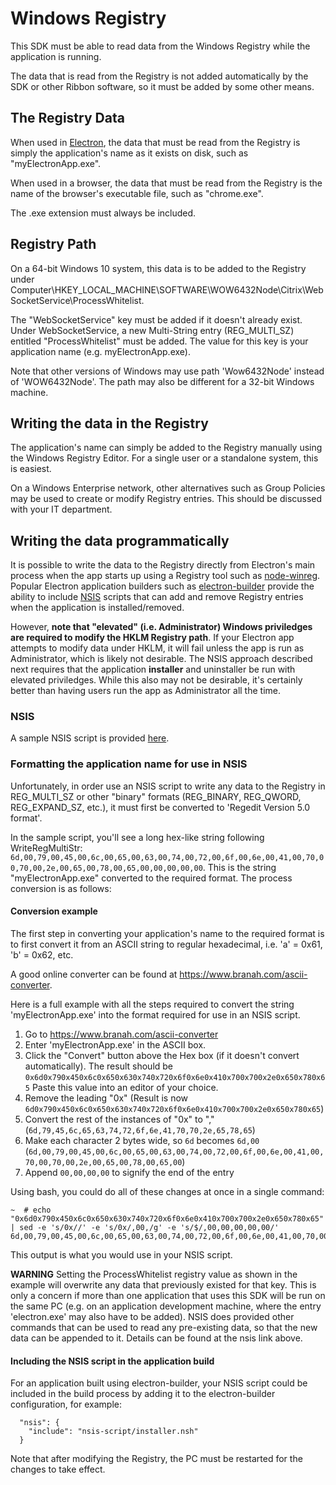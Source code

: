 [COPYRIGHT © 2024 RIBBON COMMUNICATIONS OPERATING COMPANY, INC. ALL RIGHTS RESERVED]: #

# Windows Registry

This SDK must be able to read data from the Windows Registry while the application is running.

The data that is read from the Registry is not added automatically by the SDK or other Ribbon software, so it must be added by some other means.

## The Registry Data

When used in [Electron](https://www.electronjs.org/), the data that must be read from the Registry is simply the application's name as it exists on disk, such as "myElectronApp.exe".

When used in a browser, the data that must be read from the Registry is the name of the browser's executable file, such as "chrome.exe".

The .exe extension must always be included.

## Registry Path

On a 64-bit Windows 10 system, this data is to be added to the Registry under Computer\HKEY_LOCAL_MACHINE\SOFTWARE\WOW6432Node\Citrix\WebSocketService\ProcessWhitelist.

The "WebSocketService" key must be added if it doesn't already exist. Under WebSocketService, a new Multi-String entry (REG_MULTI_SZ) entitled "ProcessWhitelist" must be added. The value for this key is your application name (e.g. myElectronApp.exe).

Note that other versions of Windows may use path 'Wow6432Node' instead of 'WOW6432Node'. The path may also be different for a 32-bit Windows machine.

## Writing the data in the Registry

The application's name can simply be added to the Registry manually using the Windows Registry Editor. For a single user or a standalone system, this is easiest.

On a Windows Enterprise network, other alternatives such as Group Policies may be used to create or modify Registry entries. This should be discussed with your IT department.

## Writing the data programmatically

It is possible to write the data to the Registry directly from Electron's main process when the app starts up using a Registry tool such as [node-winreg](https://fresc81.github.io/node-winreg/). Popular Electron application builders such as [electron-builder](https://github.com/electron-userland/electron-builder) provide the ability to include [NSIS](https://nsis-dev.github.io/) scripts that can add and remove Registry entries when the application is installed/removed.

However, **note that "elevated" (i.e. Administrator) Windows priviledges are required to modify the HKLM Registry path**. If your Electron app attempts to modify data under HKLM, it will fail unless the app is run as Administrator, which is likely not desirable. The NSIS approach described next requires that the application **installer** and uninstaller be run with elevated priviledges. While this also may not be desirable, it's certainly better than having users run the app as Administrator all the time.

### NSIS

A sample NSIS script is provided [here](https://github.com/RibbonCommunications/citrix-webrtc-sdk/blob/master/tutorials/registry/installer.nsh).

### Formatting the application name for use in NSIS

Unfortunately, in order use an NSIS script to write any data to the Registry in REG_MULTI_SZ or other "binary" formats (REG_BINARY, REG_QWORD, REG_EXPAND_SZ, etc.), it must first be converted to 'Regedit Version 5.0 format'.

In the sample script, you'll see a long hex-like string following WriteRegMultiStr: `6d,00,79,00,45,00,6c,00,65,00,63,00,74,00,72,00,6f,00,6e,00,41,00,70,00,70,00,2e,00,65,00,78,00,65,00,00,00,00,00`. This is the string "myElectronApp.exe" converted to the required format. The process conversion is as follows:

#### Conversion example

The first step in converting your application's name to the required format is to first convert it from an ASCII string to regular hexadecimal, i.e. 'a' = 0x61, 'b' = 0x62, etc.

A good online converter can be found at https://www.branah.com/ascii-converter.

Here is a full example with all the steps required to convert the string 'myElectronApp.exe' into the format required for use in an NSIS script.

1. Go to https://www.branah.com/ascii-converter
2. Enter 'myElectronApp.exe' in the ASCII box.
3. Click the "Convert" button above the Hex box (if it doesn't convert automatically). The result should be `0x6d0x790x450x6c0x650x630x740x720x6f0x6e0x410x700x700x2e0x650x780x65`
   Paste this value into an editor of your choice.
4. Remove the leading "0x" (Result is now `6d0x790x450x6c0x650x630x740x720x6f0x6e0x410x700x700x2e0x650x780x65`)
5. Convert the rest of the instances of "0x" to "," (`6d,79,45,6c,65,63,74,72,6f,6e,41,70,70,2e,65,78,65`)
6. Make each character 2 bytes wide, so `6d` becomes `6d,00` (`6d,00,79,00,45,00,6c,00,65,00,63,00,74,00,72,00,6f,00,6e,00,41,00,70,00,70,00,2e,00,65,00,78,00,65,00`)
7. Append `00,00,00,00` to signify the end of the entry

Using bash, you could do all of these changes at once in a single command:

```
~  # echo "0x6d0x790x450x6c0x650x630x740x720x6f0x6e0x410x700x700x2e0x650x780x65" | sed -e 's/0x//' -e 's/0x/,00,/g' -e 's/$/,00,00,00,00,00/'
6d,00,79,00,45,00,6c,00,65,00,63,00,74,00,72,00,6f,00,6e,00,41,00,70,00,70,00,2e,00,65,00,78,00,65,00,00,00,00,00
```

This output is what you would use in your NSIS script.

**WARNING** Setting the ProcessWhitelist registry value as shown in the example will overwrite any data that previously existed for that key. This is only a concern if more than one application that uses this SDK will be run on the same PC (e.g. on an application development machine, where the entry 'electron.exe' may also have to be added). NSIS does provided other commands that can be used to read any pre-existing data, so that the new data can be appended to it. Details can be found at the nsis link above.

#### Including the NSIS script in the application build

For an application built using electron-builder, your NSIS script could be included in the build process by adding it to the electron-builder configuration, for example:

```
  "nsis": {
    "include": "nsis-script/installer.nsh"
  }
```

Note that after modifying the Registry, the PC must be restarted for the changes to take effect.

